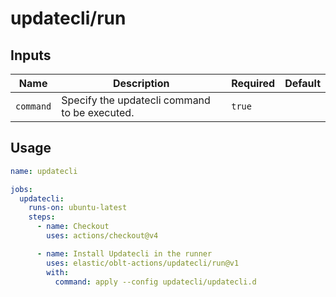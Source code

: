 # <!--name-->updatecli/run<!--/name-->

## Inputs

<!--inputs-->
| Name      | Description                                   | Required | Default |
|-----------|-----------------------------------------------|----------|---------|
| `command` | Specify the updatecli command to be executed. | `true`   | ` `     |
<!--/inputs-->

## Usage

<!--usage action="elastic/oblt-actions/**" version="env:VERSION"-->
```yaml
name: updatecli

jobs:
  updatecli:
    runs-on: ubuntu-latest
    steps:
      - name: Checkout
        uses: actions/checkout@v4

      - name: Install Updatecli in the runner
        uses: elastic/oblt-actions/updatecli/run@v1
        with:
          command: apply --config updatecli/updatecli.d
```
<!--/usage-->
